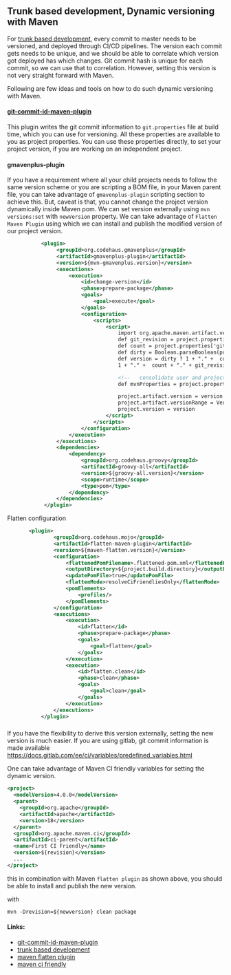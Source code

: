 ## Trunk based development, Dynamic versioning with Maven

For [trunk based development], every commit to master needs to be versioned, and deployed through CI/CD pipelines.
The version each commit gets needs to be unique, and we should be able to correlate which version got deployed has 
which changes. Git commit hash is unique for each commit, so we can use that to correlation.
However, setting this version is not very straight forward with Maven.

Following are few ideas and tools on how to do such dynamic versioning with Maven.


#### [git-commit-id-maven-plugin]
This plugin writes the git commit information to `git.properties` file at build time, 
which you can use for versioning. All these properties are available to you as project properties. 
You can use these properties directly, to set your project version, if you are working on an independent 
project. 

#### gmavenplus-plugin

If you have a requirement where all your child projects needs to follow the same version scheme or 
you are scripting a BOM file, in your Maven parent file, you can take advantage of `gmavenplus-plugin` scripting section to 
achieve this. But, caveat is that, you cannot change the project version dynamically inside Maven pom.
We can set version externally using `mvn versions:set` with `newVersion` property. 
We can take advantage of `Flatten Maven Plugin` using which we can install and publish the modified 
version of our project version.

```xml
           <plugin>
                <groupId>org.codehaus.gmavenplus</groupId>
                <artifactId>gmavenplus-plugin</artifactId>
                <version>${mvn-gmavenplus.version}</version>
                <executions>
                    <execution>
                        <id>change-version</id>
                        <phase>prepare-package</phase>
                        <goals>
                            <goal>execute</goal>
                        </goals>
                        <configuration>
                            <scripts>
                                <script>
                                    import org.apache.maven.artifact.versioning.VersionRange
                                    def git_revision = project.properties['git.commit.id.abbrev']
                                    def count = project.properties['git.total.commit.count']
                                    def dirty = Boolean.parseBoolean(project.properties['git.dirty'])
                                    def version = dirty ? 1 + "." +  count + ".dirty" :
                                    1 + "." +  count + "." + git_revision

                                    <!--   consolidate user and project properties-->
                                    def mvnProperties = project.properties + session.userProperties

                                    project.artifact.version = version
                                    project.artifact.versionRange = VersionRange.createFromVersion(version)
                                    project.version = version
                                </script>
                            </scripts>
                        </configuration>
                    </execution>
                </executions>
                <dependencies>
                    <dependency>
                        <groupId>org.codehaus.groovy</groupId>
                        <artifactId>groovy-all</artifactId>
                        <version>${groovy-all.version}</version>
                        <scope>runtime</scope>
                        <type>pom</type>
                    </dependency>
                </dependencies>
            </plugin>

```
 Flatten configuration
 
 ```xml
        <plugin>
                <groupId>org.codehaus.mojo</groupId>
                <artifactId>flatten-maven-plugin</artifactId>
                <version>${maven-flatten.version}</version>
                <configuration>
                    <flattenedPomFilename>.flattened-pom.xml</flattenedPomFilename>
                    <outputDirectory>${project.build.directory}</outputDirectory>
                    <updatePomFile>true</updatePomFile>
                    <flattenMode>resolveCiFriendliesOnly</flattenMode>
                    <pomElements>
                        <profiles/>
                    </pomElements>
                </configuration>
                <executions>
                    <execution>
                        <id>flatten</id>
                        <phase>prepare-package</phase>
                        <goals>
                            <goal>flatten</goal>
                        </goals>
                    </execution>
                    <execution>
                        <id>flatten.clean</id>
                        <phase>clean</phase>
                        <goals>
                            <goal>clean</goal>
                        </goals>
                    </execution>
                </executions>
            </plugin>

```
  
### 
If you have the flexibility to derive this version externally, setting the new version is much easier.
If you are using gitlab, git commit information is made available  
https://docs.gitlab.com/ee/ci/variables/predefined_variables.html

One can take advantage of Maven CI friendly variables for setting the dynamic version. 


```xml
<project>
  <modelVersion>4.0.0</modelVersion>
  <parent>
    <groupId>org.apache</groupId>
    <artifactId>apache</artifactId>
    <version>18</version>
  </parent>
  <groupId>org.apache.maven.ci</groupId>
  <artifactId>ci-parent</artifactId>
  <name>First CI Friendly</name>
  <version>${revision}</version>
  ...
</project>

```
this in combination with Maven `flatten plugin` as shown above, you should be able to install and publish the new version.

with 
```
mvn -Drevision=${newversion} clean package
```

#### Links:

- [git-commit-id-maven-plugin](https://github.com/git-commit-id/git-commit-id-maven-plugin)
- [trunk based development](https://trunkbaseddevelopment.com/)
- [maven flatten plugin](https://www.mojohaus.org/flatten-maven-plugin/)
- [maven ci friendly](https://maven.apache.org/maven-ci-friendly.html)


[trunk based development]: (https://trunkbaseddevelopment.com/)
[maven ci friendly]: (https://maven.apache.org/maven-ci-friendly.html)
[git-commit-id-maven-plugin]: (https://github.com/git-commit-id/git-commit-id-maven-plugin)
[maven flatten plugin]:(https://www.mojohaus.org/flatten-maven-plugin/)

